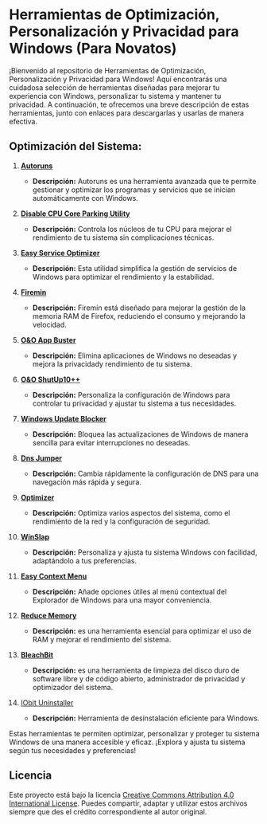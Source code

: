 # Herramientas de Optimización, Personalización y Privacidad para Windows (Para Novatos)

¡Bienvenido al repositorio de Herramientas de Optimización, Personalización y Privacidad para Windows! Aquí encontrarás una cuidadosa selección de herramientas diseñadas para mejorar tu experiencia con Windows, personalizar tu sistema y mantener tu privacidad. A continuación, te ofrecemos una breve descripción de estas herramientas, junto con enlaces para descargarlas y usarlas de manera efectiva.

## Optimización del Sistema:

1. **[Autoruns](https://learn.microsoft.com/en-us/sysinternals/downloads/autoruns)**
   - **Descripción:** Autoruns es una herramienta avanzada que te permite gestionar y optimizar los programas y servicios que se inician automáticamente con Windows.
   
2. **[Disable CPU Core Parking Utility](https://coderbag.com/programming-c/disable-cpu-core-parking-utility)**
   - **Descripción:** Controla los núcleos de tu CPU para mejorar el rendimiento de tu sistema sin complicaciones técnicas.

3. **[Easy Service Optimizer](https://www.sordum.org/8637/easy-service-optimizer-v1-2/)**
   - **Descripción:** Esta utilidad simplifica la gestión de servicios de Windows para optimizar el rendimiento y la estabilidad.

4. **[Firemin](https://www.rizonesoft.com/downloads/firemin/)**
   - **Descripción:** Firemin está diseñado para mejorar la gestión de la memoria RAM de Firefox, reduciendo el consumo y mejorando la velocidad.

5. **[O&O App Buster](https://www.oo-software.com/en/ooappbuster)**
   - **Descripción:** Elimina aplicaciones de Windows no deseadas y mejora la privacidady rendimiento de tu sistema.

6. **[O&O ShutUp10++](https://www.oo-software.com/en/shutup10)**
    - **Descripción:** Personaliza la configuración de Windows para controlar tu privacidad y ajustar tu sistema a tus necesidades.

7. **[Windows Update Blocker](https://www.sordum.org/9470/windows-update-blocker-v1-8/)**
    - **Descripción:** Bloquea las actualizaciones de Windows de manera sencilla para evitar interrupciones no deseadas.

8. **[Dns Jumper](https://www.sordum.org/7952/dns-jumper-v2-2/)**
    - **Descripción:** Cambia rápidamente la configuración de DNS para una navegación más rápida y segura.

9. **[Optimizer](https://github.com/hellzerg/optimizer/releases)**
    - **Descripción:** Optimiza varios aspectos del sistema, como el rendimiento de la red y la configuración de seguridad.

10. **[WinSlap](https://github.com/svenmauch/WinSlap)**
    - **Descripción:** Personaliza y ajusta tu sistema Windows con facilidad, adaptándolo a tus preferencias.

11. **[Easy Context Menu](https://www.sordum.org/7615/easy-context-menu-v1-6/)**
    - **Descripción:** Añade opciones útiles al menú contextual del Explorador de Windows para una mayor conveniencia.

12. **[Reduce Memory](https://www.sordum.org/9197/reduce-memory-v1-6/)**
    - **Descripción:** es una herramienta esencial para optimizar el uso de RAM y mejorar el rendimiento del sistema.

13. **[BleachBit](https://www.bleachbit.org/)**
    - **Descripción:** es una herramienta de limpieza del disco duro de software libre y de código abierto, administrador de privacidad y optimizador del sistema.

14. [IObit Uninstaller](https://www.iobit.com/es/advanceduninstaller.php)
    - **Descripción:** Herramienta de desinstalación eficiente para Windows.

Estas herramientas te permiten optimizar, personalizar y proteger tu sistema Windows de una manera accesible y eficaz. ¡Explora y ajusta tu sistema según tus necesidades y preferencias!

## Licencia
Este proyecto está bajo la licencia [Creative Commons Attribution 4.0 International License](https://creativecommons.org/licenses/by/4.0/). Puedes compartir, adaptar y utilizar estos archivos siempre que des el crédito correspondiente al autor original.
